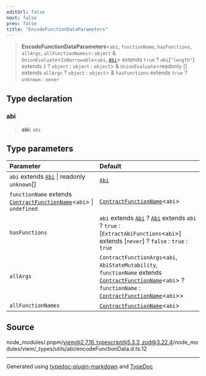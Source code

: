 ```yaml
---
editUrl: false
next: false
prev: false
title: "EncodeFunctionDataParameters"
---
```


> **EncodeFunctionDataParameters**\<`abi`, `functionName`, `hasFunctions`, `allArgs`, `allFunctionNames`\>: `object` & `UnionEvaluate`\<`IsNarrowable`\<`abi`, [`Abi`](/reference/tevm/utils/type-aliases/abi/)\> extends `true` ? `abi`[`"length"`] extends `1` ? `object` : `object` : `object`\> & `UnionEvaluate`\<readonly [] extends `allArgs` ? `object` : `object`\> & `hasFunctions` extends `true` ? `unknown` : `never`

## Type declaration

### abi

> **abi**: `abi`

## Type parameters

| Parameter | Default |
| :------ | :------ |
| `abi` extends [`Abi`](/reference/tevm/utils/type-aliases/abi/) \| readonly `unknown`[] | [`Abi`](/reference/tevm/utils/type-aliases/abi/) |
| `functionName` extends [`ContractFunctionName`](/reference/tevm/utils/type-aliases/contractfunctionname/)\<`abi`\> \| `undefined` | [`ContractFunctionName`](/reference/tevm/utils/type-aliases/contractfunctionname/)\<`abi`\> |
| `hasFunctions` | `abi` extends [`Abi`](/reference/tevm/utils/type-aliases/abi/) ? [`Abi`](/reference/tevm/utils/type-aliases/abi/) extends `abi` ? `true` : [`ExtractAbiFunctions`\<`abi`\>] extends [`never`] ? `false` : `true` : `true` |
| `allArgs` | `ContractFunctionArgs`\<`abi`, `AbiStateMutability`, `functionName` extends [`ContractFunctionName`](/reference/tevm/utils/type-aliases/contractfunctionname/)\<`abi`\> ? `functionName` : [`ContractFunctionName`](/reference/tevm/utils/type-aliases/contractfunctionname/)\<`abi`\>\> |
| `allFunctionNames` | [`ContractFunctionName`](/reference/tevm/utils/type-aliases/contractfunctionname/)\<`abi`\> |

## Source

node\_modules/.pnpm/viem@2.7.16\_typescript@5.3.3\_zod@3.22.4/node\_modules/viem/\_types/utils/abi/encodeFunctionData.d.ts:12

***
Generated using [typedoc-plugin-markdown](https://www.npmjs.com/package/typedoc-plugin-markdown) and [TypeDoc](https://typedoc.org/)
